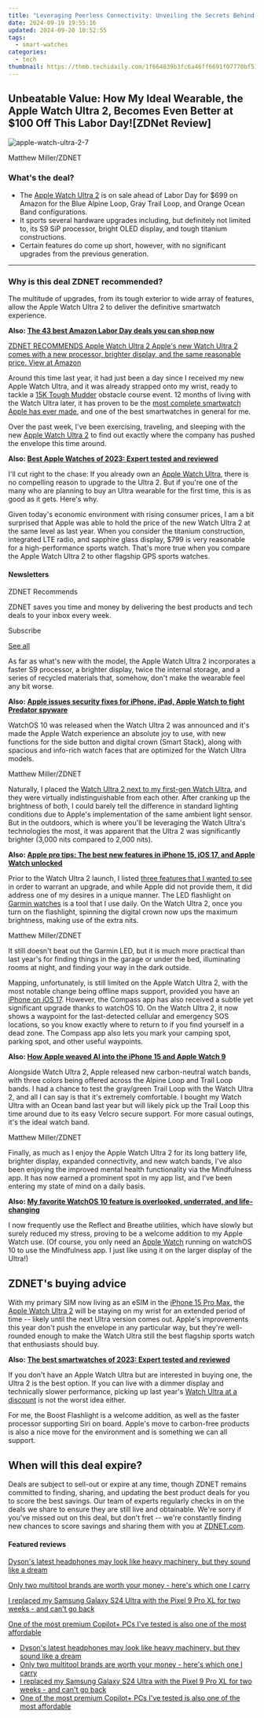 ```yaml
---
title: "Leveraging Peerless Connectivity: Unveiling the Secrets Behind Operating Apple Watch's Built-In Walkie Talkie with Expert Advice From ZDNet"
date: 2024-09-19 19:55:16
updated: 2024-09-20 10:52:55
tags:
  - smart-watches
categories:
  - tech
thumbnail: https://thmb.techidaily.com/1f664839b3fc6a46ff6691f07770bf51fb0f595eeeafca125d1de50733e104c7.jpg
---
```


## Unbeatable Value: How My Ideal Wearable, the Apple Watch Ultra 2, Becomes Even Better at $100 Off This Labor Day![ZDNet Review]

![apple-watch-ultra-2-7](https://www.zdnet.com/a/img/resize/4b90a02cc58638b2e17f87205c54a0d0fe21d1e5/2023/09/29/81febb26-3fd9-4fef-8601-8a9117d9b65e/apple-watch-ultra-2-7.jpg?auto=webp&width=1280)

Matthew Miller/ZDNET

### What's the deal?  

* The [Apple Watch Ultra 2](https://buy.geni.us/Proxy.ashx?TSID=368250&GR%5FURL=https%3A%2F%2Fwww.amazon.com%2Fdp%2FB0CSVJ7BRX%2F%3Ftag%3Dzd-buy-button-20%26ascsubtag%3D%5F%5FCOM%5FCLICK%5FID%5F%5F%7C79c76f66-f110-4d42-8b2d-4a9c0ed8b1ba%7Cdtp&dtb=1) is on sale ahead of Labor Day for $699 on Amazon for the Blue Alpine Loop, Gray Trail Loop, and Orange Ocean Band configurations.
* It sports several hardware upgrades including, but definitely not limited to, its S9 SiP processor, bright OLED display, and tough titanium constructions.
* Certain features do come up short, however, with no significant upgrades from the previous generation.

---

### Why is this deal ZDNET recommended?

The multitude of upgrades, from its tough exterior to wide array of features, allow the Apple Watch Ultra 2 to deliver the definitive smartwatch experience.

**Also: [The 43 best Amazon Labor Day deals you can shop now](https://www.zdnet.com/home-and-office/best-labor-day-amazon-deals-2024/)**

[ZDNET RECOMMENDS Apple Watch Ultra 2 Apple's new Watch Ultra 2 comes with a new processor, brighter display, and the same reasonable price. View at Amazon](https://buy.geni.us/Proxy.ashx?TSID=368250&GR%5FURL=https%3A%2F%2Fwww.amazon.com%2Fdp%2FB0CSVJ7BRX%3Ftag%3Dzd-buy-button-20%26ascsubtag%3D%5F%5FCOM%5FCLICK%5FID%5F%5F%7C79c76f66-f110-4d42-8b2d-4a9c0ed8b1ba%7Cdtp&dtb=1)

Around this time last year, it had just been a day since I received my new Apple Watch Ultra, and it was already strapped onto my wrist, ready to tackle a [15K Tough Mudder](https://www.zdnet.com/article/apple-watch-ultra-review/) obstacle course event. 12 months of living with the Watch Ultra later, it has proven to be the [most complete smartwatch Apple has ever made](https://www.zdnet.com/article/best-apple-watch/), and one of the best smartwatches in general for me.

Over the past week, I've been exercising, traveling, and sleeping with the new [Apple Watch Ultra 2](https://apple.sjv.io/c/159047/435031/7613?&sharedid=zdnet&partnerpropertyid=1980086&u=https%3A%2F%2Fwww.apple.com%2Fshop%2Fbuy-watch%2Fapple-watch-ultra&subId1=zd-%5F%5FCOM%5FCLICK%5FID%5F%5F-dtp) to find out exactly where the company has pushed the envelope this time around. 

**Also: [Best Apple Watches of 2023: Expert tested and reviewed](https://www.zdnet.com/article/best-apple-watch/)**

I'll cut right to the chase: If you already own an [Apple Watch Ultra](https://www.zdnet.com/article/apple-watch-ultra-2-vs-ultra-is-it-time-to-upgrade/), there is no compelling reason to upgrade to the Ultra 2\. But if you're one of the many who are planning to buy an Ultra wearable for the first time, this is as good as it gets. Here's why.

Given today's economic environment with rising consumer prices, I am a bit surprised that Apple was able to hold the price of the new Watch Ultra 2 at the same level as last year. When you consider the titanium construction, integrated LTE radio, and sapphire glass display, $799 is very reasonable for a high-performance sports watch. That's more true when you compare the Apple Watch Ultra 2 to other flagship GPS sports watches. 

#### Newsletters

ZDNET Recommends

ZDNET saves you time and money by delivering the best products and tech deals to your inbox every week.

 Subscribe

[See all](https://www.zdnet.com/newsletters/)

As far as what's new with the model, the Apple Watch Ultra 2 incorporates a faster S9 processor, a brighter display, twice the internal storage, and a series of recycled materials that, somehow, don't make the wearable feel any bit worse. 

**Also: [Apple issues security fixes for iPhone, iPad, Apple Watch to fight Predator spyware](https://www.zdnet.com/article/apple-issues-emergency-security-updates-for-iphone-ipad-and-apple-watch/)**

WatchOS 10 was released when the Watch Ultra 2 was announced and it's made the Apple Watch experience an absolute joy to use, with new functions for the side button and digital crown (Smart Stack), along with spacious and info-rich watch faces that are optimized for the Watch Ultra models.

Matthew Miller/ZDNET

Naturally, I placed the [Watch Ultra 2 next to my first-gen Watch Ultra](https://www.zdnet.com/article/apple-watch-ultra-2-vs-ultra/), and they were virtually indistinguishable from each other. After cranking up the brightness of both, I could barely tell the difference in standard lighting conditions due to Apple's implementation of the same ambient light sensor. But in the outdoors, which is where you'll be leveraging the Watch Ultra's technologies the most, it was apparent that the Ultra 2 was significantly brighter (3,000 nits compared to 2,000 nits).

**Also: [Apple pro tips: The best new features in iPhone 15, iOS 17, and Apple Watch unlocked](https://www.zdnet.com/article/apple-tips-2023/)**

Prior to the Watch Ultra 2 launch, I listed [three features that I wanted to see](https://www.zdnet.com/article/apple-watch-ultra-2-three-features-that-would-make-me-upgrade-from-the-last-model/) in order to warrant an upgrade, and while Apple did not provide them, it did address one of my desires in a unique manner. The LED flashlight on [Garmin watches](https://www.zdnet.com/article/best-garmin-watch/) is a tool that I use daily. On the Watch Ultra 2, once you turn on the flashlight, spinning the digital crown now ups the maximum brightness, making use of the extra nits. 

Matthew Miller/ZDNET

It still doesn't beat out the Garmin LED, but it is much more practical than last year's for finding things in the garage or under the bed, illuminating rooms at night, and finding your way in the dark outside.

Mapping, unfortunately, is still limited on the Apple Watch Ultra 2, with the most notable change being offline maps support, provided you have an [iPhone on iOS 17](https://www.zdnet.com/article/heres-every-iphone-that-will-get-ios-17/). However, the Compass app has also received a subtle yet significant upgrade thanks to watchOS 10\. On the Watch Ultra 2, it now shows a waypoint for the last-detected cellular and emergency SOS locations, so you know exactly where to return to if you find yourself in a dead zone. The Compass app also lets you mark your camping spot, parking spot, and other useful waypoints.

**Also: [How Apple weaved AI into the iPhone 15 and Apple Watch 9](https://www.zdnet.com/article/how-apple-weaved-ai-into-the-iphone-15-and-apple-watch-9/)**

Alongside Watch Ultra 2, Apple released new carbon-neutral watch bands, with three colors being offered across the Alpine Loop and Trail Loop bands. I had a chance to test the gray/green Trail Loop with the Watch Ultra 2, and all I can say is that it's extremely comfortable. I bought my Watch Ultra with an Ocean band last year but will likely pick up the Trail Loop this time around due to its easy Velcro secure support. For more casual outings, it's the ideal watch band.

Matthew Miller/ZDNET

Finally, as much as I enjoy the Apple Watch Ultra 2 for its long battery life, brighter display, expanded connectivity, and new watch bands, I've also been enjoying the improved mental health functionality via the Mindfulness app. It has now earned a prominent spot in my app list, and I've been entering my state of mind on a daily basis. 

**Also: [My favorite WatchOS 10 feature is overlooked, underrated, and life-changing](https://www.zdnet.com/article/my-favorite-watchos-10-feature-is-overlooked-underrated-and-life-changing/)**

I now frequently use the Reflect and Breathe utilities, which have slowly but surely reduced my stress, proving to be a welcome addition to my Apple Watch use. (Of course, you only need an [Apple Watch](https://www.zdnet.com/article/best-apple-watch/) running on watchOS 10 to use the Mindfulness app. I just like using it on the larger display of the Ultra!)

## ZDNET's buying advice

With my primary SIM now living as an eSIM in the [iPhone 15 Pro Max](https://apple.sjv.io/c/159047/435031/7613?&sharedid=zdnet&partnerpropertyid=1980086&u=https%3A%2F%2Fwww.apple.com%2Fshop%2Fbuy-iphone%2Fiphone-15-pro%2F6.7-inch-display-256gb-natural-titanium-unlocked&subId1=zd-%5F%5FCOM%5FCLICK%5FID%5F%5F-dtp), the [Apple Watch Ultra 2](https://buy.geni.us/Proxy.ashx?TSID=368250&GR%5FURL=https%3A%2F%2Fwww.amazon.com%2Fdp%2FB0CHX9N594%3Ftag%3Dzd-buy-button-20%26ascsubtag%3D%5F%5FCOM%5FCLICK%5FID%5F%5F%7C79c76f66-f110-4d42-8b2d-4a9c0ed8b1ba%7Cdtp&dtb=1) will be staying on my wrist for an extended period of time -- likely until the next Ultra version comes out. Apple's improvements this year don't push the envelope in any particular way, but they're well-rounded enough to make the Watch Ultra still the best flagship sports watch that enthusiasts should buy.

**Also: [The best smartwatches of 2023: Expert tested and reviewed](https://www.zdnet.com/article/best-smartwatch/)**

If you don't have an Apple Watch Ultra but are interested in buying one, the Ultra 2 is the best option. If you can live with a dimmer display and technically slower performance, picking up last year's [Watch Ultra at a discount](https://buy.geni.us/Proxy.ashx?TSID=368250&GR%5FURL=https%3A%2F%2Fwww.amazon.com%2FApple-Cellular-Titanium-Precision-Extra-Long%2Fdp%2FB0BDHT6Q8V%3Ftag%3Dzd-buy-button-20%26ascsubtag%3D%5F%5FCOM%5FCLICK%5FID%5F%5F%7C79c76f66-f110-4d42-8b2d-4a9c0ed8b1ba%7Cdtp&dtb=1) is not the worst idea either. 

For me, the Boost Flashlight is a welcome addition, as well as the faster processor supporting Siri on board. Apple's move to carbon-free products is also a nice move for the environment and is something we can all support.

## When will this deal expire?

Deals are subject to sell-out or expire at any time, though ZDNET remains committed to finding, sharing, and updating the best product deals for you to score the best savings. Our team of experts regularly checks in on the deals we share to ensure they are still live and obtainable. We're sorry if you've missed out on this deal, but don't fret -- we're constantly finding new chances to score savings and sharing them with you at [ZDNET.com](https://www.zdnet.com/).

#### Featured reviews

[Dyson's latest headphones may look like heavy machinery, but they sound like a dream](https://www.zdnet.com/article/i-tested-dysons-500-flagship-headphones-and-theyre-more-competitive-than-expected/ "Dyson's latest headphones may look like heavy machinery, but they sound like a dream")

[Only two multitool brands are worth your money - here's which one I carry](https://www.zdnet.com/article/only-two-multitool-brands-are-worth-your-money-heres-which-one-i-carry/ "Only two multitool brands are worth your money - here's which one I carry")

[I replaced my Samsung Galaxy S24 Ultra with the Pixel 9 Pro XL for two weeks - and can't go back](https://www.zdnet.com/article/i-replaced-my-samsung-galaxy-s24-ultra-with-the-pixel-9-pro-xl-for-two-weeks-and-cant-go-back/ "I replaced my Samsung Galaxy S24 Ultra with the Pixel 9 Pro XL for two weeks - and can't go back")

[One of the most premium Copilot+ PCs I've tested is also one of the most affordable](https://www.zdnet.com/article/one-of-the-most-premium-copilot-pcs-ive-tested-is-also-one-of-the-most-affordable/ "One of the most premium Copilot+ PCs I've tested is also one of the most affordable")

* [Dyson's latest headphones may look like heavy machinery, but they sound like a dream](https://www.zdnet.com/article/i-tested-dysons-500-flagship-headphones-and-theyre-more-competitive-than-expected/ "Dyson's latest headphones may look like heavy machinery, but they sound like a dream")
* [Only two multitool brands are worth your money - here's which one I carry](https://www.zdnet.com/article/only-two-multitool-brands-are-worth-your-money-heres-which-one-i-carry/ "Only two multitool brands are worth your money - here's which one I carry")
* [I replaced my Samsung Galaxy S24 Ultra with the Pixel 9 Pro XL for two weeks - and can't go back](https://www.zdnet.com/article/i-replaced-my-samsung-galaxy-s24-ultra-with-the-pixel-9-pro-xl-for-two-weeks-and-cant-go-back/ "I replaced my Samsung Galaxy S24 Ultra with the Pixel 9 Pro XL for two weeks - and can't go back")
* [One of the most premium Copilot+ PCs I've tested is also one of the most affordable](https://www.zdnet.com/article/one-of-the-most-premium-copilot-pcs-ive-tested-is-also-one-of-the-most-affordable/ "One of the most premium Copilot+ PCs I've tested is also one of the most affordable")

<ins class="adsbygoogle"
     style="display:block"
     data-ad-format="autorelaxed"
     data-ad-client="ca-pub-7571918770474297"
     data-ad-slot="1223367746"></ins>



<ins class="adsbygoogle"
     style="display:block"
     data-ad-client="ca-pub-7571918770474297"
     data-ad-slot="8358498916"
     data-ad-format="auto"
     data-full-width-responsive="true"></ins>
